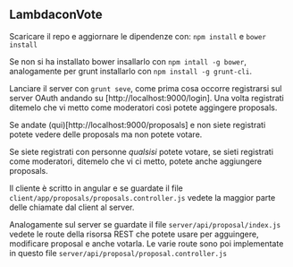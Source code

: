 ## LambdaconVote

Scaricare il repo e aggiornare le dipendenze con: `npm install` e `bower install`

Se non si ha installato bower insallarlo con `npm intall -g bower`, analogamente per grunt
installarlo con `npm install -g grunt-cli`.

Lanciare il server con `grunt seve`, come prima cosa occorre registrarsi sul server OAuth andando su [http://localhost:9000/login]. Una volta registrati ditemelo che vi metto come moderatori così potete aggingere proposals.

 Se andate (qui)[http://localhost:9000/proposals] e non siete registrati potete vedere delle proposals ma non potete votare.

 Se siete registrati con personne _qualsisi_ potete votare, se sieti registrati come moderatori, ditemelo che vi ci metto, potete anche aggiungere proposals.


Il cliente è scritto in angular e se guardate il file `client/app/proposals/proposals.controller.js` vedete la maggior parte delle chiamate dal client al server.

Analogamente sul server se guardate il file `server/api/proposal/index.js` vedete le route della risorsa REST che potete usare per agguingere, modificare proposal e anche votarla. Le varie route sono poi implementate in questo file `server/api/proposal/proposal.controller.js`
